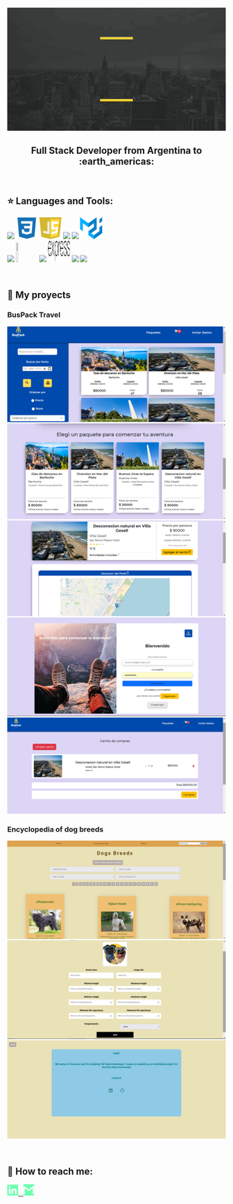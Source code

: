![Hi, I'm Francisco](https://github.com/FranciscoDeville/franciscodeville/blob/main/assets/hi.gif)

<h2 align="center">
Full Stack Developer from Argentina to :earth_americas:
</h2>

&nbsp;&nbsp;


## :star: Languages and Tools:

<p>
  <code><img width="10%" src="https://www.vectorlogo.zone/logos/w3_html5/w3_html5-ar21.svg"></code>
  <code><img width="10%" height="50px" src="https://github.com/FranciscoDeville/franciscodeville/blob/main/logos/1200px-Devicon-css3-plain.svg.png"></code>
  <code><img width="10%" height="50px" src="https://github.com/FranciscoDeville/franciscodeville/blob/main/logos/javascript-1.svg"></code>
  <code><img width="10%" src="https://www.vectorlogo.zone/logos/git-scm/git-scm-ar21.svg"></code>
  <code><img width="10%" src="https://www.vectorlogo.zone/logos/getbootstrap/getbootstrap-ar21.svg"></code>
  <code><img width="10%" height="50px" src="https://github.com/FranciscoDeville/franciscodeville/blob/main/logos/material-ui-1.svg"></code>
  <br />
  <code><img width="10%" src="https://www.vectorlogo.zone/logos/reactjs/reactjs-ar21.svg"></code>
  <code><img width="10%" height="45" src="https://cdn.worldvectorlogo.com/logos/redux.svg"></code>
  <code><img width="10%" src="https://www.vectorlogo.zone/logos/nodejs/nodejs-ar21.svg"></code>
  <code><img  width="10%" height="50px" src="https://github.com/FranciscoDeville/franciscodeville/blob/main/logos/expressjs.svg"></code>
  <code><img width="10%" src="https://www.vectorlogo.zone/logos/postgresql/postgresql-ar21.svg"></code>
  <code><img width="10%" src="https://www.vectorlogo.zone/logos/sequelizejs/sequelizejs-ar21.svg"></code>
  <br />
</p>

&nbsp;

## :pushpin: My proyects

<h3>BusPack Travel</h3>
<p>
  <a><img src="https://github.com/FranciscoDeville/franciscodeville/blob/main/images/BusPack%20travel/Captura%20de%20pantalla%20(13).png"></a>
  <a><img src="https://github.com/FranciscoDeville/franciscodeville/blob/main/images/BusPack%20travel/Captura%20de%20pantalla%20(14).png"></a>
  <a><img src="https://github.com/FranciscoDeville/franciscodeville/blob/main/images/BusPack%20travel/Captura%20de%20pantalla%20(15).png"></a>
  <a><img src="https://github.com/FranciscoDeville/franciscodeville/blob/main/images/BusPack%20travel/Captura%20de%20pantalla%20(16).png"></a>
  <a><img src="https://github.com/FranciscoDeville/franciscodeville/blob/main/images/BusPack%20travel/Captura%20de%20pantalla%20(17).png"></a>
</p>

<h3>Encyclopedia of dog breeds</h3>
<p>
  <a><img src="https://github.com/FranciscoDeville/franciscodeville/blob/main/images/Encyclopedia%20of%20dog%20breeds/Captura%20de%20pantalla%20(18).png"></a>
  <a><img src="https://github.com/FranciscoDeville/franciscodeville/blob/main/images/Encyclopedia%20of%20dog%20breeds/Captura%20de%20pantalla%20(19).png"></a>
  <a><img src="https://github.com/FranciscoDeville/franciscodeville/blob/main/images/Encyclopedia%20of%20dog%20breeds/Captura%20de%20pantalla%20(20).png"></a>
</p> 
&nbsp;

## :paperclip: How to reach me:
<span >
<a href="https://www.linkedin.com/in/francisco-deville/" ><img width="5%" src="https://github.com/FranciscoDeville/franciscodeville/blob/main/logos/linkedin-icon.png"> &nbsp;
<a href="mailto:frandeville4@gmail.com" ><img width="5%" src="https://github.com/FranciscoDeville/franciscodeville/blob/main/logos/gmail-icon%20green.png">
</span>
